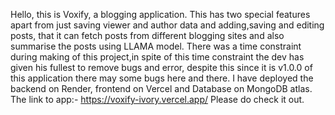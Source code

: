 Hello, this is Voxify, a blogging application. This has two special features apart from just saving viewer and author data and adding,saving and editing posts, that it can fetch posts from different blogging sites and also summarise the posts using LLAMA model. There was a time constraint during making of this project,in spite of this time constraint the dev has given his fullest to remove bugs and error, despite this since it is v1.0.0 of this application there may some bugs here and there. I have deployed the backend on Render, frontend on Vercel and Database on MongoDB atlas.
The link to app:- https://voxify-ivory.vercel.app/
Please do check it out.
